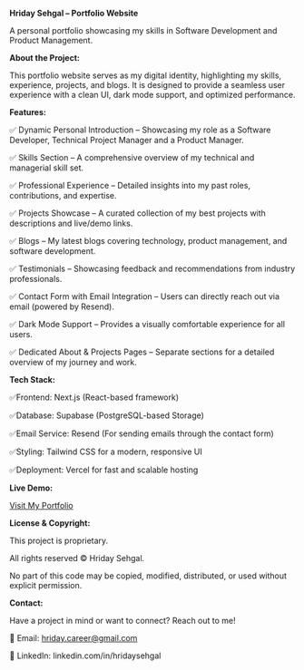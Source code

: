 **Hriday Sehgal – Portfolio Website**

A personal portfolio showcasing my skills in Software Development and Product Management.

**About the Project:**

This portfolio website serves as my digital identity, highlighting my skills, experience, projects, and blogs. It is designed to provide a seamless user experience with a clean UI, dark mode support, and optimized performance.

**Features:**

✅ Dynamic Personal Introduction – Showcasing my role as a Software Developer, Technical Project Manager and a Product Manager.

✅ Skills Section – A comprehensive overview of my technical and managerial skill set.

✅ Professional Experience – Detailed insights into my past roles, contributions, and expertise.

✅ Projects Showcase – A curated collection of my best projects with descriptions and live/demo links.

✅ Blogs – My latest blogs covering technology, product management, and software development.

✅ Testimonials – Showcasing feedback and recommendations from industry professionals.

✅ Contact Form with Email Integration – Users can directly reach out via email (powered by Resend).

✅ Dark Mode Support – Provides a visually comfortable experience for all users.

✅ Dedicated About & Projects Pages – Separate sections for a detailed overview of my journey and work.

**Tech Stack:**

✅Frontend: Next.js (React-based framework)

✅Database: Supabase (PostgreSQL-based Storage)

✅Email Service: Resend (For sending emails through the contact form)

✅Styling: Tailwind CSS for a modern, responsive UI

✅Deployment: Vercel for fast and scalable hosting

**Live Demo:**

[Visit My Portfolio](https://hridaysehgal.vercel.app/) 

**License & Copyright:**

This project is proprietary.

All rights reserved © Hriday Sehgal.

No part of this code may be copied, modified, distributed, or used without explicit permission.

**Contact:**

Have a project in mind or want to connect? Reach out to me!

📧 Email: hriday.career@gmail.com

🔗 LinkedIn: linkedin.com/in/hridaysehgal
